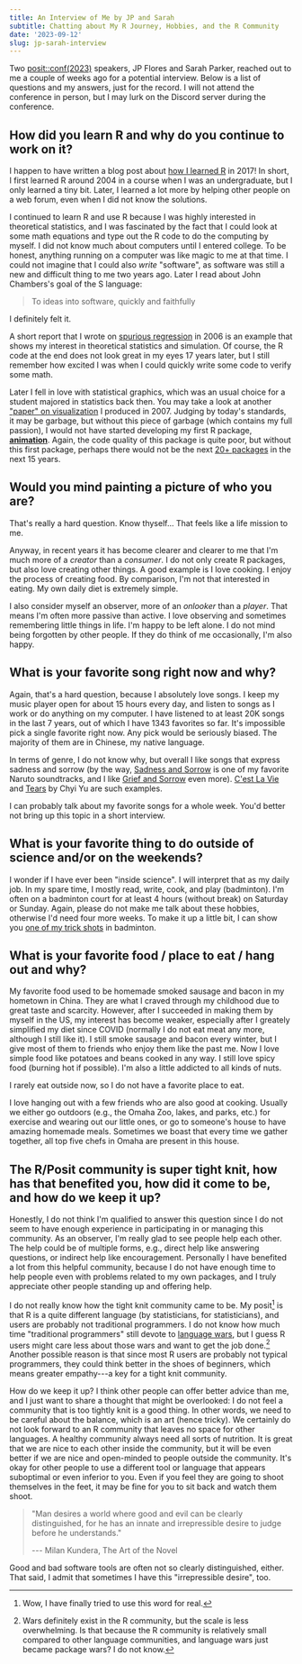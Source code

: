 ```yaml
---
title: An Interview of Me by JP and Sarah
subtitle: Chatting about My R Journey, Hobbies, and the R Community
date: '2023-09-12'
slug: jp-sarah-interview
---
```


Two [posit::conf(2023)](https://posit.co/conference/) speakers, JP Flores and
Sarah Parker, reached out to me a couple of weeks ago for a potential interview.
Below is a list of questions and my answers, just for the record. I will not
attend the conference in person, but I may lurk on the Discord server during the
conference.

## How did you learn R and why do you continue to work on it?

I happen to have written a blog post about [how I learned
R](/en/2017/12/how-i-learned-r/) in 2017! In short, I first learned R around
2004 in a course when I was an undergraduate, but I only learned a tiny bit.
Later, I learned a lot more by helping other people on a web forum, even when I
did not know the solutions.

I continued to learn R and use R because I was highly interested in theoretical
statistics, and I was fascinated by the fact that I could look at some math
equations and type out the R code to do the computing by myself. I did not know
much about computers until I entered college. To be honest, anything running on
a computer was like magic to me at that time. I could not imagine that I could
also *write* "software", as software was still a new and difficult thing to me
two years ago. Later I read about John Chambers's goal of the S language:

> To ideas into software, quickly and faithfully

I definitely felt it.

A short report that I wrote on [spurious
regression](https://db.yihui.org/docs/Spurious-Regression-Yihui-Xie-2006.pdf) in
2006 is an example that shows my interest in theoretical statistics and
simulation. Of course, the R code at the end does not look great in my eyes 17
years later, but I still remember how excited I was when I could quickly write
some code to verify some math.

Later I fell in love with statistical graphics, which was an usual choice for a
student majored in statistics back then. You may take a look at another ["paper"
on
visualization](https://db.yihui.org/docs/R-visualization-paper-2007-Yihui-Xie.pdf)
I produced in 2007. Judging by today's standards, it may be garbage, but without
this piece of garbage (which contains my full passion), I would not have started
developing my first R package,
[**animation**](https://cran.r-project.org/package=animation). Again, the code
quality of this package is quite poor, but without this first package, perhaps
there would not be the next [20+
packages](https://r-pkg.org/maint/xie@yihui.name) in the next 15 years.

## Would you mind painting a picture of who you are?

That's really a hard question. Know thyself... That feels like a life mission to
me.

Anyway, in recent years it has become clearer and clearer to me that I'm much
more of a *creator* than a *consumer*. I do not only create R packages, but also
love creating other things. A good example is I love cooking. I enjoy the
process of creating food. By comparison, I'm not that interested in eating. My
own daily diet is extremely simple.

I also consider myself an observer, more of an *onlooker* than a *player*. That
means I'm often more passive than active. I love observing and sometimes
remembering little things in life. I'm happy to be left alone. I do not mind
being forgotten by other people. If they do think of me occasionally, I'm also
happy.

## What is your favorite song right now and why?

Again, that's a hard question, because I absolutely love songs. I keep my music
player open for about 15 hours every day, and listen to songs as I work or do
anything on my computer. I have listened to at least 20K songs in the last 7
years, out of which I have 1343 favorites so far. It's impossible pick a single
favorite right now. Any pick would be seriously biased. The majority of them are
in Chinese, my native language.

In terms of genre, I do not know why, but overall I like songs that express
sadness and sorrow (by the way, [Sadness and
Sorrow](https://youtu.be/wEWF2xh5E8s) is one of my favorite Naruto soundtracks,
and I like [Grief and Sorrow](https://youtu.be/bbV5Rqru2Lg) even more). [C'est
La Vie](https://youtu.be/rk7dGZuAYXs) and [Tears](https://youtu.be/4ncoei32M-0)
by Chyi Yu are such examples.

I can probably talk about my favorite songs for a whole week. You'd better not
bring up this topic in a short interview.

## What is your favorite thing to do outside of science and/or on the weekends?

I wonder if I have ever been "inside science". I will interpret that as my daily
job. In my spare time, I mostly read, write, cook, and play (badminton). I'm
often on a badminton court for at least 4 hours (without break) on Saturday or
Sunday. Again, please do not make me talk about these hobbies, otherwise I'd
need four more weeks. To make it up a little bit, I can show you [one of my
trick
shots](https://user-images.githubusercontent.com/163582/267533028-e6f5279b-3ac4-457b-90e7-62b9ea22dfaa.mp4)
in badminton.

## What is your favorite food / place to eat / hang out and why?

My favorite food used to be homemade smoked sausage and bacon in my hometown in
China. They are what I craved through my childhood due to great taste and
scarcity. However, after I succeeded in making them by myself in the US, my
interest has become weaker, especially after I greately simplified my diet since
COVID (normally I do not eat meat any more, although I still like it). I still
smoke sausage and bacon every winter, but I give most of them to friends who
enjoy them like the past me. Now I love simple food like potatoes and beans
cooked in any way. I still love spicy food (burning hot if possible). I'm also a
little addicted to all kinds of nuts.

I rarely eat outside now, so I do not have a favorite place to eat.

I love hanging out with a few friends who are also good at cooking. Usually we
either go outdoors (e.g., the Omaha Zoo, lakes, and parks, etc.) for exercise
and wearing out our little ones, or go to someone's house to have amazing
homemade meals. Sometimes we boast that every time we gather together, all top
five chefs in Omaha are present in this house.

## The R/Posit community is super tight knit, how has that benefited you, how did it come to be, and how do we keep it up?

Honestly, I do not think I'm qualified to answer this question since I do not
seem to have enough experience in participating in or managing this community.
As an observer, I'm really glad to see people help each other. The help could be
of multiple forms, e.g., direct help like answering questions, or indirect help
like encouragement. Personally I have benefited a lot from this helpful
community, because I do not have enough time to help people even with problems
related to my own packages, and I truly appreciate other people standing up and
offering help.

I do not really know how the tight knit community came to be. My posit[^1] is
that R is a quite different language (by statisticians, for statisticians), and
users are probably not traditional programmers. I do not know how much time
"traditional programmers" still devote to [language
wars](/en/2018/11/english-is-hard/), but I guess R users might care less about
those wars and want to get the job done.[^2] Another possible reason is that
since most R users are probably not typical programmers, they could think better
in the shoes of beginners, which means greater empathy---a key for a tight knit
community.

[^1]: Wow, I have finally tried to use this word for real.

[^2]: Wars definitely exist in the R community, but the scale is less
    overwhelming. Is that because the R community is relatively small compared
    to other language communities, and language wars just became package wars? I
    do not know.

How do we keep it up? I think other people can offer better advice than me, and
I just want to share a thought that might be overlooked: I do not feel a
community that is too tightly knit is a good thing. In other words, we need to
be careful about the balance, which is an art (hence tricky). We certainly do
not look forward to an R community that leaves no space for other languages. A
healthy community always need all sorts of nutrition. It is great that we are
nice to each other inside the community, but it will be even better if we are
nice and open-minded to people outside the community. It's okay for other people
to use a different tool or language that appears suboptimal or even inferior to
you. Even if you feel they are going to shoot themselves in the feet, it may be
fine for you to sit back and watch them shoot.

> "Man desires a world where good and evil can be clearly distinguished, for he
> has an innate and irrepressible desire to judge before he understands."
>
> --- Milan Kundera, The Art of the Novel

Good and bad software tools are often not so clearly distinguished, either. That
said, I admit that sometimes I have this "irrepressible desire", too.
